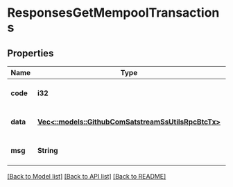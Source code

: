 # ResponsesGetMempoolTransactions

## Properties
Name | Type | Description | Notes
------------ | ------------- | ------------- | -------------
**code** | **i32** |  | [optional] [default to null]
**data** | [**Vec<::models::GithubComSatstreamSsUtilsRpcBtcTx>**](github_com_satstream_ss-utils_rpc.BtcTx.md) |  | [optional] [default to null]
**msg** | **String** |  | [optional] [default to null]

[[Back to Model list]](../README.md#documentation-for-models) [[Back to API list]](../README.md#documentation-for-api-endpoints) [[Back to README]](../README.md)


